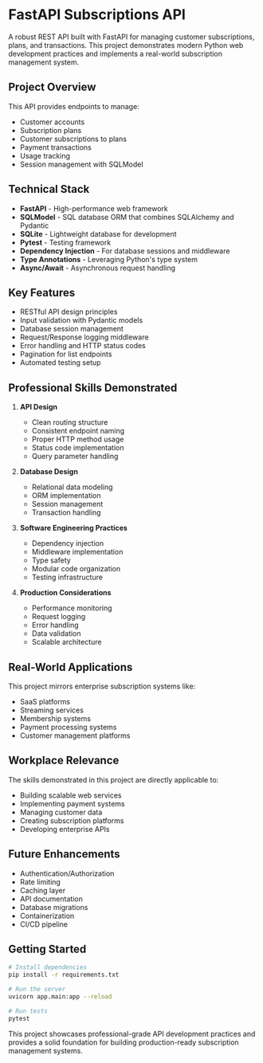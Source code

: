 # FastAPI Subscriptions API

A robust REST API built with FastAPI for managing customer subscriptions, plans, and transactions. This project demonstrates modern Python web development practices and implements a real-world subscription management system.

## Project Overview

This API provides endpoints to manage:

- Customer accounts
- Subscription plans
- Customer subscriptions to plans
- Payment transactions
- Usage tracking
- Session management with SQLModel

## Technical Stack

- **FastAPI** - High-performance web framework
- **SQLModel** - SQL database ORM that combines SQLAlchemy and Pydantic
- **SQLite** - Lightweight database for development
- **Pytest** - Testing framework
- **Dependency Injection** - For database sessions and middleware
- **Type Annotations** - Leveraging Python's type system
- **Async/Await** - Asynchronous request handling

## Key Features

- RESTful API design principles
- Input validation with Pydantic models
- Database session management
- Request/Response logging middleware
- Error handling and HTTP status codes
- Pagination for list endpoints
- Automated testing setup

## Professional Skills Demonstrated

1. **API Design**

   - Clean routing structure
   - Consistent endpoint naming
   - Proper HTTP method usage
   - Status code implementation
   - Query parameter handling
2. **Database Design**

   - Relational data modeling
   - ORM implementation
   - Session management
   - Transaction handling
3. **Software Engineering Practices**

   - Dependency injection
   - Middleware implementation
   - Type safety
   - Modular code organization
   - Testing infrastructure
4. **Production Considerations**

   - Performance monitoring
   - Request logging
   - Error handling
   - Data validation
   - Scalable architecture

## Real-World Applications

This project mirrors enterprise subscription systems like:

- SaaS platforms
- Streaming services
- Membership systems
- Payment processing systems
- Customer management platforms

## Workplace Relevance

The skills demonstrated in this project are directly applicable to:

- Building scalable web services
- Implementing payment systems
- Managing customer data
- Creating subscription platforms
- Developing enterprise APIs

## Future Enhancements

- Authentication/Authorization
- Rate limiting
- Caching layer
- API documentation
- Database migrations
- Containerization
- CI/CD pipeline

## Getting Started

```bash
# Install dependencies
pip install -r requirements.txt

# Run the server
uvicorn app.main:app --reload

# Run tests
pytest
```

This project showcases professional-grade API development practices and provides a solid foundation for building production-ready subscription management systems.

